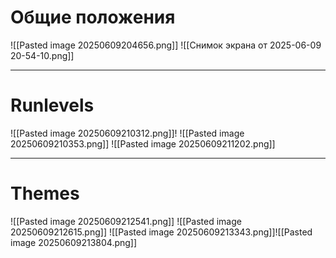# Общие положения
![[Pasted image 20250609204656.png]]
![[Снимок экрана от 2025-06-09 20-54-10.png]]

--- 
# Runlevels

![[Pasted image 20250609210312.png]]!
![[Pasted image 20250609210353.png]]
![[Pasted image 20250609211202.png]]

---
# Themes

![[Pasted image 20250609212541.png]]
![[Pasted image 20250609212615.png]]
![[Pasted image 20250609213343.png]]![[Pasted image 20250609213804.png]]
